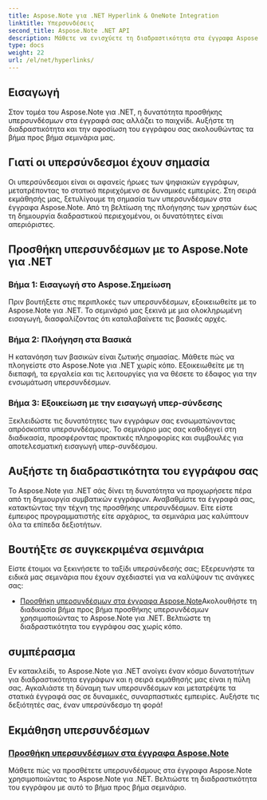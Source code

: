 ```yaml
---
title: Aspose.Note για .NET Hyperlink & OneNote Integration
linktitle: Υπερσυνδέσεις
second_title: Aspose.Note .NET API
description: Μάθετε να ενισχύετε τη διαδραστικότητα στα έγγραφα Aspose.Note! Ανακαλύψτε σεμινάρια για την προσθήκη υπερσυνδέσμων με το Aspose.Note για .NET, ενισχύοντας την αφοσίωση του εγγράφου σας.
type: docs
weight: 22
url: /el/net/hyperlinks/
---
```

## Εισαγωγή

Στον τομέα του Aspose.Note για .NET, η δυνατότητα προσθήκης υπερσυνδέσμων στα έγγραφά σας αλλάζει το παιχνίδι. Αυξήστε τη διαδραστικότητα και την αφοσίωση του εγγράφου σας ακολουθώντας τα βήμα προς βήμα σεμινάρια μας.

## Γιατί οι υπερσύνδεσμοι έχουν σημασία

Οι υπερσύνδεσμοι είναι οι αφανείς ήρωες των ψηφιακών εγγράφων, μετατρέποντας το στατικό περιεχόμενο σε δυναμικές εμπειρίες. Στη σειρά εκμάθησής μας, ξετυλίγουμε τη σημασία των υπερσυνδέσμων στα έγγραφα Aspose.Note. Από τη βελτίωση της πλοήγησης των χρηστών έως τη δημιουργία διαδραστικού περιεχομένου, οι δυνατότητες είναι απεριόριστες.

## Προσθήκη υπερσυνδέσμων με το Aspose.Note για .NET

### Βήμα 1: Εισαγωγή στο Aspose.Σημείωση

Πριν βουτήξετε στις περιπλοκές των υπερσυνδέσμων, εξοικειωθείτε με το Aspose.Note για .NET. Το σεμινάριό μας ξεκινά με μια ολοκληρωμένη εισαγωγή, διασφαλίζοντας ότι καταλαβαίνετε τις βασικές αρχές.

### Βήμα 2: Πλοήγηση στα Βασικά

Η κατανόηση των βασικών είναι ζωτικής σημασίας. Μάθετε πώς να πλοηγείστε στο Aspose.Note για .NET χωρίς κόπο. Εξοικειωθείτε με τη διεπαφή, τα εργαλεία και τις λειτουργίες για να θέσετε το έδαφος για την ενσωμάτωση υπερσυνδέσμων.

### Βήμα 3: Εξοικείωση με την εισαγωγή υπερ-σύνδεσης

Ξεκλειδώστε τις δυνατότητες των εγγράφων σας ενσωματώνοντας απρόσκοπτα υπερσυνδέσμους. Το σεμινάριο μας σας καθοδηγεί στη διαδικασία, προσφέροντας πρακτικές πληροφορίες και συμβουλές για αποτελεσματική εισαγωγή υπερ-συνδέσμου.

## Αυξήστε τη διαδραστικότητα του εγγράφου σας

Το Aspose.Note για .NET σάς δίνει τη δυνατότητα να προχωρήσετε πέρα από τη δημιουργία συμβατικών εγγράφων. Αναβαθμίστε τα έγγραφά σας, κατακτώντας την τέχνη της προσθήκης υπερσυνδέσμων. Είτε είστε έμπειρος προγραμματιστής είτε αρχάριος, τα σεμινάρια μας καλύπτουν όλα τα επίπεδα δεξιοτήτων.

## Βουτήξτε σε συγκεκριμένα σεμινάρια

Είστε έτοιμοι να ξεκινήσετε το ταξίδι υπερσύνδεσής σας; Εξερευνήστε τα ειδικά μας σεμινάρια που έχουν σχεδιαστεί για να καλύψουν τις ανάγκες σας:

- [Προσθήκη υπερσυνδέσμων στα έγγραφα Aspose.Note](./add-hyperlinks/)Ακολουθήστε τη διαδικασία βήμα προς βήμα προσθήκης υπερσυνδέσμων χρησιμοποιώντας το Aspose.Note για .NET. Βελτιώστε τη διαδραστικότητα του εγγράφου σας χωρίς κόπο.

## συμπέρασμα

Εν κατακλείδι, το Aspose.Note για .NET ανοίγει έναν κόσμο δυνατοτήτων για διαδραστικότητα εγγράφων και η σειρά εκμάθησής μας είναι η πύλη σας. Αγκαλιάστε τη δύναμη των υπερσυνδέσμων και μετατρέψτε τα στατικά έγγραφά σας σε δυναμικές, συναρπαστικές εμπειρίες. Αυξήστε τις δεξιότητές σας, έναν υπερσύνδεσμο τη φορά!
## Εκμάθηση υπερσυνδέσμων
### [Προσθήκη υπερσυνδέσμων στα έγγραφα Aspose.Note](./add-hyperlinks/)
Μάθετε πώς να προσθέτετε υπερσυνδέσμους στα έγγραφα Aspose.Note χρησιμοποιώντας το Aspose.Note για .NET. Βελτιώστε τη διαδραστικότητα του εγγράφου με αυτό το βήμα προς βήμα σεμινάριο.